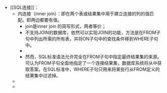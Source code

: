 - [[SQL连接]]：
	- 内连接（inner join）：即在两个表或结果集中用于建立连接的列的值匹配。即两边都要有值。
		- join是inner join 的简写形式，两者等价；
		- 不支持JOIN的数据库，依然可以实现JOIN的功能，方法是在FROM子句中列出所需的所有表，并将ON子句中的查找条件移到WHERE子句中。
		-
		- 然而，SQL标准语法允许完全在FROM子句中指定最终结果集的来源。可认为FROM子句全面地指定了一个连接结果集，数据库系统将从中获取答案。在SQL标准中，WHERE子句只用来将某些行从FROM定义的结果集中过滤掉。
	-
	-